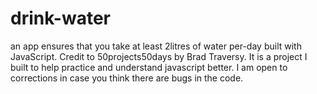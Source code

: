 # drink-water
an app ensures that you take at least 2litres of water per-day built with JavaScript. Credit to 50projects50days by Brad Traversy.
It is a project I built to help practice and understand javascript better. I am open to corrections in case you think there are bugs in the code.

